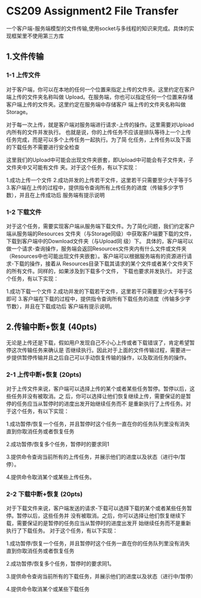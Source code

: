 # CS209 Assignment2 File Transfer

⼀个客户端-服务端模型的⽂件传输,使⽤socket与多线程的知识来完成。具体的实现框架里不使⽤第三方库

## 1.文件传输 

### 1-1 上传文件

对于客户端，你可以在本地的任何⼀个位置来指定上传的文件夹。这⾥约定在客户端上传的⽂件夹名称叫做
Upload。在服务端，你也可以指定任何⼀个位置来存储客户端上传的⽂件夹。这⾥约定在服务端中存储客户
端上传的⽂件夹名称叫做Storage。

对于每⼀次上传，就是客户端对服务端进⾏请求-上传的操作。这⾥需要对Upload内所有的文件并发执行。
也就是说，你的上传任务不应该是排队等待上⼀个上传任务完成，⽽是可以多个上传任务⼀起执⾏。为了简
化任务，上传任务以及下⾯的下载任务不需要进⾏安全检查

这⾥我们的Upload中可能会出现⽂件夹嵌套，即Upload中可能会有子文件夹，子文件夹中⼜可能有⽂件
夹。对于这个任务，有以下实现：

1.成功上传⼀个⽂件 
2.成功并发的上传若干文件，这⾥若干只需要⾄少⼤于等于5
3.客户端在上传的过程中，提供指令查询所有上传任务的进度（传输多少字节数），并且在上传成功后
服务端有提示说明

### 1-2 下载文件 

对于这个任务，需要实现客户端从服务端下载⽂件。为了简化问题，我们约定客户端从服务端的Resources
⽂件夹（与Storage同级）中获取客户端要下载的⽂件，下载到客户端中的Download⽂件夹（与Upload同
级）下。
具体的，客户端可以做⼀个请求-查询操作，服务端会返回Resources文件夹内有什么⽂件或⽂件夹
（Resources中也可能出现⽂件夹嵌套）。客户端可以根据服务端有的资源进⾏请求-下载的操作，接着从
Resources⽬录下载其请求的某个⽂件或者某个⽂件夹下的所有⽂件。同样的，如果涉及到下载多个⽂件，
下载也要求并发执⾏。
对于这个任务，有以下实现：

1.成功下载⼀个⽂件 
2.成功并发的下载若⼲⽂件，这⾥若⼲只需要⾄少⼤于等于5即可
3.客户端在下载的过程中，提供指令查询所有下载任务的进度（传输多少字节数），并且在下载成功后
客户端有提示说明。 

## 2.传输中断+恢复 (40pts) 

⽆论是上传还是下载，假如⽤户发现自己不小心上传或者下载错误了，肯定希望暂停这次传输任务来确认是 否继续执⾏。因此对于上⾯的文件传输过程，需要进⼀步提供暂停传输并且之后自己可以手动恢复传输的操作，以及取消任务的操作。 

### 2-1 上传中断+恢复 (20pts) 

对于上传文件来说，客户端可以选择上传的某个或者某些任务暂停。暂停以后，这些任务并没有被取消。之 后，你可以选择让他们恢复继续上传，需要保证的是暂停的任务应当从暂停时的进度出发开始继续任务而不 是重新执行了上传任务。对于这个任务，有以下实现：

1.成功暂停/恢复⼀个任务，并且暂停时这个任务⼀直在你的任务队列⾥没有消失直到你取消任务或者恢复任务

2.成功暂停/恢复多个任务，暂停时的要求同1

3.提供命令查询当前所有的上传任务，并展示他们的进度以及状态（进⾏中/暂停）。

4.提供命令取消某个或某些上传任务。

### 2-2 下载中断+恢复 (20pts) 

对于下载文件来说，客户端发送的请求-下载可以选择下载的某个或者某些任务暂停。暂停以后，这些任务并 没有被取消。之后，你可以选择让他们恢复继续下载，需要保证的是暂停的任务应当从暂停时的进度出发开 始继续任务⽽不是重新执⾏了下载任务。 对于这个任务，有以下实现：

1.成功暂停/恢复⼀个任务，并且暂停时这个任务⼀直在你的任务队列⾥没有消失直到你取消任务或者恢复任务

2.成功暂停/恢复多个任务，暂停时的要求同1。

3.提供命令查询当前所有的下载任务，并展示他们的进度以及状态（进行中/暂停）

4.提供命令取消某个或某些下载任务



